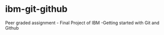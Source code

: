 # ibm-git-github
Peer graded assignment - Final Project of IBM -Getting started with Git and Github
